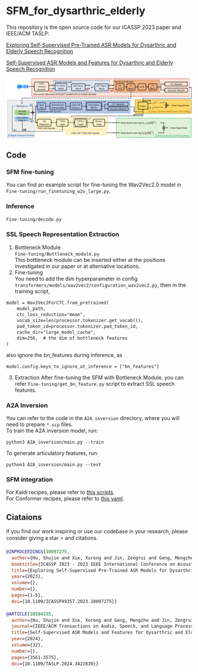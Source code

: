 # SFM_for_dysarthric_elderly

This repository is the open source code for our ICASSP 2023 paper and IEEE/ACM TASLP:

[Exploring Self-Supervised Pre-Trained ASR Models for Dysarthric and Elderly Speech Recognition](https://ieeexplore.ieee.org/abstract/document/10097275)

[Self-Supervised ASR Models and Features for Dysarthric and Elderly Speech Recognition](https://ieeexplore.ieee.org/abstract/document/10584335)

![model](figs/models.png)

## Code

### SFM fine-tuning
You can find an example script for fine-tuning the Wav2Vec2.0 model in `Fine-tuning/run_finetuning_w2v_large.py`.

### Inference
`Fine-tuning/decode.py`

### SSL Speech Representation Extraction 
1. Bottleneck Module  
`Fine-tuning/Bottleneck_module.py`  
This bottleneck module can be inserted either at the positions investigated in our paper or at alternative locations.  
2. Fine-tuning  
You need to add the dim hyperparameter in config `transformers/models/wav2vec2/configuration_wav2vec2.py`, then in the training script,
```
model = Wav2Vec2ForCTC.from_pretrained(
    model_path,
    ctc_loss_reduction="mean",
    vocab_size=len(processor.tokenizer.get_vocab()),
    pad_token_id=processor.tokenizer.pad_token_id,
    cache_dir="large_model_cache",
    dim=256,  # the dim of bottleneck features
)
```
also ignore the bn_features during inference, as 
```
model.config.keys_to_ignore_at_inference = ["bn_features"]
```

3. Extraction
After fine-tuning the SFM with Bottleneck Module, you can refer `Fine-tuning/get_bn_feature.py` script to extract SSL speech features.  

### A2A Inversion
You can refer to the code in the `A2A_inversion` directory, where you will need to prepare `*.scp` files.  
To train the A2A inversion model, run:
```
python3 A2A_inversion/main.py --train
```
To generate articulatory features, run:
```
python3 A2A_inversion/main.py --test
```

### SFM integration
For Kaldi recipes, please refer to [this scripts](https://github.com/kaldi-asr/kaldi/blob/master/egs/swbd/s5c/local/chain/tuning/run_tdnn_7q.sh).  
For Conformer recipes, please refer to [this yaml](https://github.com/espnet/espnet/blob/master/egs2/librispeech/asr1/conf/tuning/train_asr_conformer.yaml).
## Ciataions

If you find our work inspiring or use our codebase in your research, please consider giving a star ⭐ and citations.

```bibtex
@INPROCEEDINGS{10097275,
  author={Hu, Shujie and Xie, Xurong and Jin, Zengrui and Geng, Mengzhe and Wang, Yi and Cui, Mingyu and Deng, Jiajun and Liu, Xunying and Meng, Helen},
  booktitle={ICASSP 2023 - 2023 IEEE International Conference on Acoustics, Speech and Signal Processing (ICASSP)}, 
  title={Exploring Self-Supervised Pre-Trained ASR Models for Dysarthric and Elderly Speech Recognition}, 
  year={2023},
  volume={},
  number={},
  pages={1-5},
  doi={10.1109/ICASSP49357.2023.10097275}}

@ARTICLE{10584335,
  author={Hu, Shujie and Xie, Xurong and Geng, Mengzhe and Jin, Zengrui and Deng, Jiajun and Li, Guinan and Wang, Yi and Cui, Mingyu and Wang, Tianzi and Meng, Helen and Liu, Xunying},
  journal={IEEE/ACM Transactions on Audio, Speech, and Language Processing}, 
  title={Self-Supervised ASR Models and Features for Dysarthric and Elderly Speech Recognition}, 
  year={2024},
  volume={32},
  number={},
  pages={3561-3575},
  doi={10.1109/TASLP.2024.3422839}}
